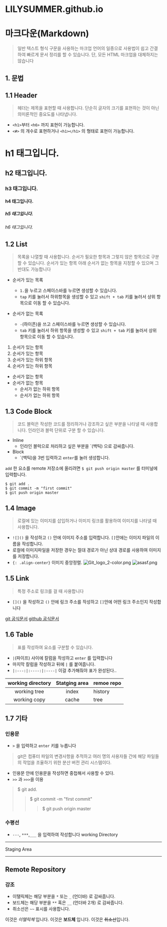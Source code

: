 # LILYSUMMER.github.io

# 마크다운(Markdown)

> 일반 텍스트 형식 구문을 사용하는 마크업 언어의 일종으로 사용법이 쉽고 간결하여 빠르게 문서 정리를 할 수 있습니다. 단, 모든 HTML 마크업을 대체하지는 않습니다

## 1. 문법

## 1.1 Header

> 헤더는 제목을 표현할 때 사용합니다. 단순히 글자의 크기를 표현하는 것이 아닌 의미론적인 중요도를 나타냅니다. 
* `<h1>`부터 `<h6>` 까지 표현이 가능합니다. 
* `<#>` 의  개수로 표현하거나 `<h1></h1>` 의 형태로 표현이 가능합니다.

# h1 태그입니다.
## h2 태그입니다.
### h3 태그입니다.
#### h4 태그입니다.
##### h5 태그입니다. 
###### h6 태그입니다.
  
## 1.2 List
> 목록을 나열할 때 사용합니다. 순서가 필요한 항목과 그렇지 않은 항목으로 구분할 수 있습니다. 순서가 있는 항목 아래 순서가 없는 항목을 지정할 수 있으며 그 반대도 가능합니다 

* 순서가 있는 목록
  - `1.`을 누르고 스페이스바를 누르면 생성할 수 있습니다. 
  - `tap` 키를 눌러서 하위항목을 생성할 수 있고 `shift + tab` 키를 눌러서 상위 항목으로 이동 할 수 있습니다. 

* 순서가 없는 목록 
  - `-`(하이픈)을 쓰고 스페이스바를 누르면 생성할 수 있습니다.
  - `tab` 키를 눌러서 하위 항목을 생성할 수 있고 `shift + tab` 키를 눌러서 상위 항목으로 이동 할 수 있습니다. 

1. 순서가 있는 항목 
2. 순서가 있는 항목  
  1. 순서가 있는 하위 항목
  2. 순서가 있는 하위 항목
  
* 순서가 없는 항목
* 순서가 없는 항목 
  * 순서가 없는 하위 항목
  * 순서가 없는 하위 항목

## 1.3 Code Block
> 코드 블럭은 작성한 코드를 정리하거나 강조하고 싶은 부분을 나타낼 때 사용합니다. 인라인과 블럭 단위로 구분 할 수 있습니다. 

* Inline 
  * 인라인 블럭으로 처리하고 싶은 부분을 `(백틱) 으로 감싸줍니다.
* Block 
  * `(백틱)을 3번 입력하고 ```enter```를 눌러 생성합니다.

`add` 한 요소를 remote 저장소에 올리려면 `$ git push origin master` 를 터미널에 입력합니다. 

```
$ git add .
$ git commit -m "first commit"
$ git push origin master
```

## 1.4 Image

> 로컬에 있는 이미지를 삽입하거나 이미지 링크를 활용하여 이미지를 나타낼 때 사용합니다.

* `![]()` 을 작성하고 `()` 안에 이미지 주소를 입력합니다. `[]`안에는 이미지 파일의 이름을 작성합니다.
* 로컬에 이미지파일을 저장한 경우는 절대 경로가 아닌 상대 경로를 사용하여 이미지를 저장합니다.
* `{: .align-center}` 이미지 중앙정렬.
![Git_logo_2-color.png](https://image.librewiki.net/1/1d/Git_logo_2-color.png) ![asasf.png](https://media.vlpt.us/images/cyongchoi/post/9f4a8b71-bdf4-4266-b25c-40fc5e29d761/asasf.png)

## 1.5 Link

> 특정 주소로 링크를 걸 때 사용합니다 

* `[]()` 을 작성하고 `()` 안에 링크 주소를 작성하고 `[]`안에 어떤 링크 주소인지 작성합니다

[git 공식문서](https://git-scm.com/doc)
[github 공식문서](https://github.com/)

## 1.6 Table 
> 표를 작성하여 요소를 구분할 수 있습니다.

* `|`(파이프) 사이에 칼럼을 작성하고 `enter` 를 입력합니다 
* 마지막 칼럼을 작성하고 뒤에 `|` 를 붙여줍니다.
* `|:---:|:----:|:----|` 이걸 추가해줘야 표가 완성된다..

| working directory | Statging area | remoe repo |
|:---:|:----:|:----|
| working tree | index | history |
| working copy | cache | tree |


## 1.7 기타 
### 인용문 
* `>` 을 입력하고 `enter` 키를 누릅니다
> git은 컴퓨터 파일의 변경사항을 추적하고 여러 명의 사용자들 간에 해당 파일들의 작업을 조율하기 위한 분산 버전 관리 시스템이다. 

* 인용문 안에 인용문을 작성하면 중첩해서 사용할 수 있다. 
* `>>` 과 `>>>`을 이용

> $ git add.
>> $ git commit -m "first commit"
>>> $ git push origin master

### 수평선
* `---`, `***`,`___` 을 입력하여 작성합니다
working Directory
___
Staging Area
***
Remote Repository
---

### 강조
* 이탤릭체는 해당 부분을 `*` 또는 `_` (언더바) 로 감싸줍니다. 
* 보드체는 해당 부분을 `**` 혹은 `__` (언더바 2개) 로 감싸줍니다. 
* 취소선은 `~~` 표시를 사용합니다.

이것은 *이텔릭체* 입니다.
이것은 **보드체** 입니다.
이것은 ~~취소선~~입니다.

